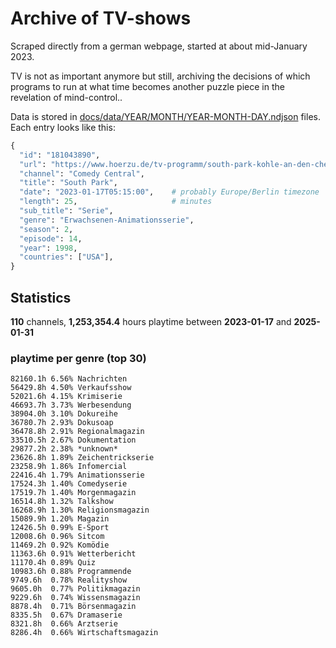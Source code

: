 # Archive of TV-shows

Scraped directly from a german webpage, started at about mid-January 2023.

TV is not as important anymore but still, archiving the decisions of which programs to run at what time
becomes another puzzle piece in the revelation of mind-control.. 

Data is stored in [docs/data/YEAR/MONTH/YEAR-MONTH-DAY.ndjson](docs/data/) files. 
Each entry looks like this:

```python
{
  "id": "181043890", 
  "url": "https://www.hoerzu.de/tv-programm/south-park-kohle-an-den-chefkoch/bid_181043890/", 
  "channel": "Comedy Central", 
  "title": "South Park", 
  "date": "2023-01-17T05:15:00",    # probably Europe/Berlin timezone 
  "length": 25,                     # minutes 
  "sub_title": "Serie", 
  "genre": "Erwachsenen-Animationsserie", 
  "season": 2, 
  "episode": 14, 
  "year": 1998, 
  "countries": ["USA"],
}
```

## Statistics

**110** channels, **1,253,354.4** hours playtime between **2023-01-17** and **2025-01-31**


### playtime per genre (top 30)

    82160.1h 6.56% Nachrichten
    56429.8h 4.50% Verkaufsshow
    52021.6h 4.15% Krimiserie
    46693.7h 3.73% Werbesendung
    38904.0h 3.10% Dokureihe
    36780.7h 2.93% Dokusoap
    36478.8h 2.91% Regionalmagazin
    33510.5h 2.67% Dokumentation
    29877.2h 2.38% *unknown*
    23626.8h 1.89% Zeichentrickserie
    23258.9h 1.86% Infomercial
    22416.4h 1.79% Animationsserie
    17524.3h 1.40% Comedyserie
    17519.7h 1.40% Morgenmagazin
    16514.8h 1.32% Talkshow
    16268.9h 1.30% Religionsmagazin
    15089.9h 1.20% Magazin
    12426.5h 0.99% E-Sport
    12008.6h 0.96% Sitcom
    11469.2h 0.92% Komödie
    11363.6h 0.91% Wetterbericht
    11170.4h 0.89% Quiz
    10983.6h 0.88% Programmende
    9749.6h  0.78% Realityshow
    9605.0h  0.77% Politikmagazin
    9229.6h  0.74% Wissensmagazin
    8878.4h  0.71% Börsenmagazin
    8335.5h  0.67% Dramaserie
    8321.8h  0.66% Arztserie
    8286.4h  0.66% Wirtschaftsmagazin
